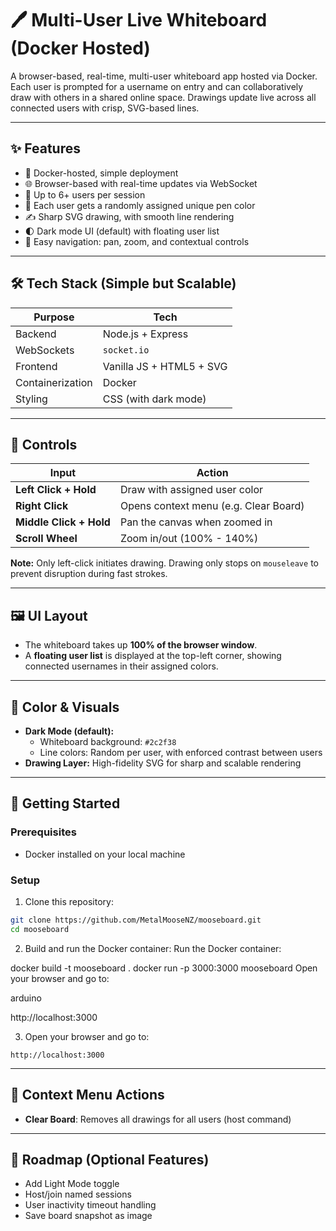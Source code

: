 # 🖊️ Multi-User Live Whiteboard (Docker Hosted)

A browser-based, real-time, multi-user whiteboard app hosted via Docker. Each user is prompted for a username on entry and can collaboratively draw with others in a shared online space. Drawings update live across all connected users with crisp, SVG-based lines.

---

## ✨ Features

- 🔌 Docker-hosted, simple deployment
- 🌐 Browser-based with real-time updates via WebSocket
- 👥 Up to 6+ users per session
- 🎨 Each user gets a randomly assigned unique pen color
- ✍️ Sharp SVG drawing, with smooth line rendering
- 🌓 Dark mode UI (default) with floating user list
- 🧭 Easy navigation: pan, zoom, and contextual controls

---

## 🛠 Tech Stack (Simple but Scalable)

| Purpose             | Tech                       |
|---------------------|----------------------------|
| Backend             | Node.js + Express          |
| WebSockets          | `socket.io`                |
| Frontend            | Vanilla JS + HTML5 + SVG   |
| Containerization    | Docker                     |
| Styling             | CSS (with dark mode)       |

---

## 🔧 Controls

| Input                  | Action                                      |
|------------------------|---------------------------------------------|
| **Left Click + Hold**  | Draw with assigned user color               |
| **Right Click**        | Opens context menu (e.g. Clear Board)       |
| **Middle Click + Hold**| Pan the canvas when zoomed in               |
| **Scroll Wheel**       | Zoom in/out (100% - 140%)                   |

**Note:** Only left-click initiates drawing. Drawing only stops on `mouseleave` to prevent disruption during fast strokes.

---

## 🖼️ UI Layout

- The whiteboard takes up **100% of the browser window**.
- A **floating user list** is displayed at the top-left corner, showing connected usernames in their assigned colors.

---

## 🎨 Color & Visuals

- **Dark Mode (default):**
  - Whiteboard background: `#2c2f38`
  - Line colors: Random per user, with enforced contrast between users
- **Drawing Layer:** High-fidelity SVG for sharp and scalable rendering

---

## 🚀 Getting Started

### Prerequisites

- Docker installed on your local machine

### Setup

1. Clone this repository:

```bash
git clone https://github.com/MetalMooseNZ/mooseboard.git
cd mooseboard
```

2. Build and run the Docker container:
Run the Docker container:




docker build -t mooseboard .
docker run -p 3000:3000 mooseboard
Open your browser and go to:

arduino

http://localhost:3000




3. Open your browser and go to:

```
http://localhost:3000
```

---

## 🧹 Context Menu Actions
- **Clear Board**: Removes all drawings for all users (host command)

---

## 🧪 Roadmap (Optional Features)
- Add Light Mode toggle
- Host/join named sessions
- User inactivity timeout handling
- Save board snapshot as image
